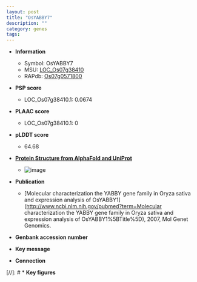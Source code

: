 ```yaml
---
layout: post
title: "OsYABBY7"
description: ""
category: genes
tags: 
---
```


* **Information**  
    + Symbol: OsYABBY7  
    + MSU: [LOC_Os07g38410](http://rice.plantbiology.msu.edu/cgi-bin/ORF_infopage.cgi?orf=LOC_Os07g38410)  
    + RAPdb: [Os07g0571800](http://rapdb.dna.affrc.go.jp/viewer/gbrowse_details/irgsp1?name=Os07g0571800)  

* **PSP score**  
    + LOC_Os07g38410.1: 0.0674 

* **PLAAC score**  
    + LOC_Os07g38410.1: 0 

* **pLDDT score**
    + 64.68

* **[Protein Structure from AlphaFold and UniProt](https://www.uniprot.org/uniprotkb/A2PZN8/entry#structure)**
    + ![image](https://ricepsp.github.io/images/A/AF-A2PZN8-F1.png)

* **Publication**  
    + [Molecular characterization the YABBY gene family in Oryza sativa and expression analysis of OsYABBY1](http://www.ncbi.nlm.nih.gov/pubmed?term=Molecular characterization the YABBY gene family in Oryza sativa and expression analysis of OsYABBY1%5BTitle%5D), 2007, Mol Genet Genomics.

* **Genbank accession number**  

* **Key message**  

* **Connection**  

[//]: # * **Key figures**  


